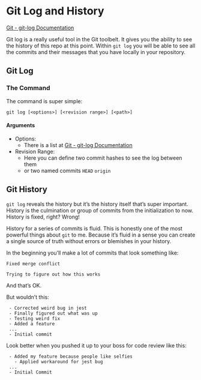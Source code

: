 # Git Log and History
[Git - git-log Documentation](https://git-scm.com/docs/git-log)

Git log is a really useful tool in the Git toolbelt. It gives you the ability to see the history of this repo at this point.  Within `git log` you will be able to see all the commits and their messages that you have locally in your repository.

## Git Log
### The Command
The command is super simple:

```
git log [<options>] [<revision range>] [<path>]
```

#### Arguments
* Options:
  * There is a list at [Git - git-log Documentation](https://git-scm.com/docs/git-log#_options)
* Revision Range:
  * Here you can define two commit hashes to see the log between them
  * or two named commits `HEAD` `origin`

## Git History
`git log` reveals the history but it’s the history itself that’s super important.  History is the culmination or group of commits from the initialization to now.  History is fixed, right? Wrong!

History for a series of commits is fluid.  This is honestly one of the most powerful things about `git` to me.  Because it’s fluid in a sense you can create a single source of truth without errors or blemishes in your history.

In the beginning you’ll make a lot of commits that look something like:
```
Fixed merge conflict
```
```
Trying to figure out how this works
```

And that’s OK.  

But wouldn’t this:
```
 - Corrected weird bug in jest
 - Finally figured out what was up
 - Testing weird fix
 - Added a feature 
 ...
 - Initial commit
```

Look better when you pushed it up to your boss for code review like this:
```
 - Added my feature because people like selfies
   - Applied workaround for jest bug
 ...
 - Initial Commit
```

